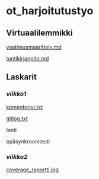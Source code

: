 # ot_harjoitutustyo

## **Virtuaalilemmikki**

[vaatimusmaarittely.md](https://github.com/ellaverak/ot_harjoitustyo/blob/main/dokumentaatio/vaatimusmaarittely.md)

[tuntikirjanpito.md](https://github.com/ellaverak/ot_harjoitustyo/blob/main/dokumentaatio/tuntikirjanpito.md)

## **Laskarit**

### *viikko1*

[komentorivi.txt](https://github.com/ellaverak/ot_harjoitustyo/blob/main/laskarit/viikko1/komentorivi.txt)

[gitlog.txt](https://github.com/ellaverak/ot_harjoitustyo/blob/main/laskarit/viikko1/gitlog.txt)

testi

epäsynkroonitesti

### *viikko2*

[coverage_raportti.jpg](https://github.com/ellaverak/ot_harjoitustyo/blob/main/laskarit/viikko2/coverage_raportti.jpg)
